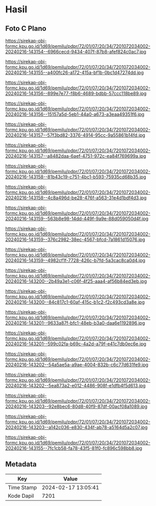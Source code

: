 # Hasil

## Foto C Plano

https://sirekap-obj-formc.kpu.go.id/1d69/pemilu/pdpr/72/01/07/20/34/7201072034002-20240216-143154--6966cecd-9434-407f-87b8-afef824c0ac7.jpg

https://sirekap-obj-formc.kpu.go.id/1d69/pemilu/pdpr/72/01/07/20/34/7201072034002-20240216-143155--a400fc26-a172-415a-bf1b-0bc1d47274dd.jpg

https://sirekap-obj-formc.kpu.go.id/1d69/pemilu/pdpr/72/01/07/20/34/7201072034002-20240216-143156--899e7e77-f8b6-4689-bdbb-57ccc118be89.jpg

https://sirekap-obj-formc.kpu.go.id/1d69/pemilu/pdpr/72/01/07/20/34/7201072034002-20240216-143156--15157a5d-5eb1-44a0-a673-a3eaa49351f6.jpg

https://sirekap-obj-formc.kpu.go.id/1d69/pemilu/pdpr/72/01/07/20/34/7201072034002-20240216-143157--57f3bd82-3376-4914-95cc-9a55861b14fd.jpg

https://sirekap-obj-formc.kpu.go.id/1d69/pemilu/pdpr/72/01/07/20/34/7201072034002-20240216-143157--a8482daa-6aef-4751-972c-ea84f769699a.jpg

https://sirekap-obj-formc.kpu.go.id/1d69/pemilu/pdpr/72/01/07/20/34/7201072034002-20240216-143158--81b43c19-c751-4bc1-b593-75935cd68b35.jpg

https://sirekap-obj-formc.kpu.go.id/1d69/pemilu/pdpr/72/01/07/20/34/7201072034002-20240216-143158--4c8a496d-be28-476f-a563-31e4d1bdf4d3.jpg

https://sirekap-obj-formc.kpu.go.id/1d69/pemilu/pdpr/72/01/07/20/34/7201072034002-20240216-143159--563b8e98-14dd-449f-9a9e-88d059050d4f.jpg

https://sirekap-obj-formc.kpu.go.id/1d69/pemilu/pdpr/72/01/07/20/34/7201072034002-20240216-143159--376c2982-38ec-4567-bfcd-7a1861d15076.jpg

https://sirekap-obj-formc.kpu.go.id/1d69/pemilu/pdpr/72/01/07/20/34/7201072034002-20240216-143159--4982cf1f-7728-426c-b7fd-5a3cac8ca0d4.jpg

https://sirekap-obj-formc.kpu.go.id/1d69/pemilu/pdpr/72/01/07/20/34/7201072034002-20240216-143200--2b49a3e1-c06f-4f25-aaa4-af56b84ed3eb.jpg

https://sirekap-obj-formc.kpu.go.id/1d69/pemilu/pdpr/72/01/07/20/34/7201072034002-20240216-143200--84c817c1-60af-415c-b1c2-f2c493cd3a8e.jpg

https://sirekap-obj-formc.kpu.go.id/1d69/pemilu/pdpr/72/01/07/20/34/7201072034002-20240216-143201--9633a87f-bfc1-48eb-b3a0-daa6e1192896.jpg

https://sirekap-obj-formc.kpu.go.id/1d69/pemilu/pdpr/72/01/07/20/34/7201072034002-20240216-143201--599c02fa-b69c-4a2d-a79f-e41c7db0ec6e.jpg

https://sirekap-obj-formc.kpu.go.id/1d69/pemilu/pdpr/72/01/07/20/34/7201072034002-20240216-143202--54a5ae5a-a9ae-4004-832b-c6c77d631fe9.jpg

https://sirekap-obj-formc.kpu.go.id/1d69/pemilu/pdpr/72/01/07/20/34/7201072034002-20240216-143202--5ea873a2-e012-4486-908f-e1dfb4f5d613.jpg

https://sirekap-obj-formc.kpu.go.id/1d69/pemilu/pdpr/72/01/07/20/34/7201072034002-20240216-143203--92e8bec6-80d8-40f9-87df-00acf08a1089.jpg

https://sirekap-obj-formc.kpu.go.id/1d69/pemilu/pdpr/72/01/07/20/34/7201072034002-20240216-143203--a142c036-e830-434f-ab78-a5164d5a2c07.jpg

https://sirekap-obj-formc.kpu.go.id/1d69/pemilu/pdpr/72/01/07/20/34/7201072034002-20240216-143155--7fc1cb58-fa78-43f5-81f0-fc896c598bb8.jpg


## Metadata

| Key        | Value               |
| ---------- | ------------------- |
| Time Stamp | 2024-02-17 13:05:41 |
| Kode Dapil | 7201                |



